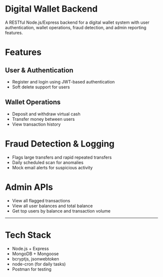 # Digital Wallet Backend #
A RESTful Node.js/Express backend for a digital wallet system with user authentication, wallet operations, fraud detection, and admin reporting features.


# Features #

## User & Authentication
- Register and login using JWT-based authentication
- Soft delete support for users

## Wallet Operations
- Deposit and withdraw virtual cash
- Transfer money between users
- View transaction history

# Fraud Detection & Logging
- Flags large transfers and rapid repeated transfers
- Daily scheduled scan for anomalies
- Mock email alerts for suspicious activity

# Admin APIs
- View all flagged transactions
- View all user balances and total balance
- Get top users by balance and transaction volume

---

# Tech Stack
- Node.js + Express
- MongoDB + Mongoose
- bcryptjs, jsonwebtoken
- node-cron (for daily tasks)
- Postman for testing

